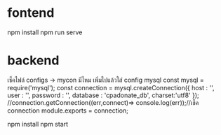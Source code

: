 # fontend
npm install
npm run serve

# backend
เช็คไฟล์ configs -> mycon มีไหม เพิ่มไปแล้วใส่ config mysql
const mysql = require('mysql');
const connection  = mysql.createConnection({
  host            : '',
  user            : '',
  password        : '',
  database        : 'cpadonate_db',
  charset:'utf8'
});
//connection.getConnection((err,connect)=> console.log(err));//เช็ค connection 
module.exports = connection;

npm install 
npm start


